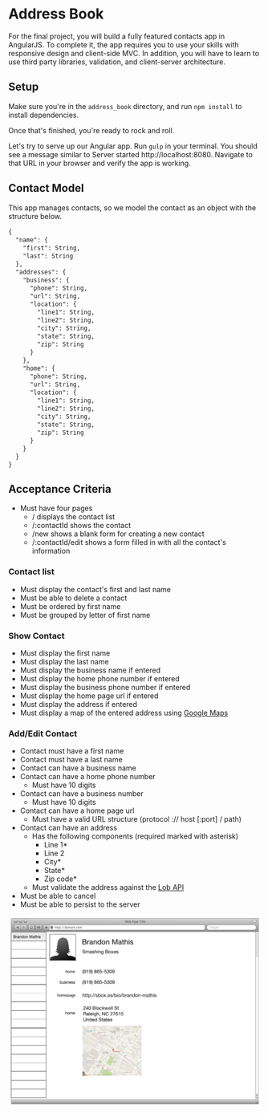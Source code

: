 # Address Book

For the final project, you will build a fully featured contacts app in AngularJS. To complete it, the app requires you to use your skills with responsive design and client-side MVC. In addition, you will have to learn to use third party libraries, validation, and client-server architecture.

## Setup

Make sure you're in the `address_book` directory, and run `npm install` to install dependencies.

Once that's finished, you're ready to rock and roll.

Let's try to serve up our Angular app. Run `gulp` in your terminal. You should see a message similar to Server started http://localhost:8080. Navigate to that URL in your browser and verify the app is working.

## Contact Model

This app manages contacts, so we model the contact as an object with the structure below.

```
{
  "name": {
    "first": String,
    "last": String
  },
  "addresses": {
    "business": {
      "phone": String,
      "url": String,
      "location": {
        "line1": String,
        "line2": String,
        "city": String,
        "state": String,
        "zip": String
      }
    },
    "home": {
      "phone": String,
      "url": String,
      "location": {
        "line1": String,
        "line2": String,
        "city": String,
        "state": String,
        "zip": String
      }
    }
  }
}
```

## Acceptance Criteria

* Must have four pages
  * / displays the contact list
  * /:contactId shows the contact
  * /new shows a blank form for creating a new contact
  * /:contactId/edit shows a form filled in with all the contact's information

### Contact list

* Must display the contact's first and last name
* Must be able to delete a contact
* Must be ordered by first name
* Must be grouped by letter of first name

### Show Contact

* Must display the first name
* Must display the last name
* Must display the business name if entered
* Must display the home phone number if entered
* Must display the business phone number if entered
* Must display the home page url if entered
* Must display the address if entered
* Must display a map of the entered address using [Google Maps](https://developers.google.com/maps/documentation/embed/)

### Add/Edit Contact

* Contact must have a first name
* Contact must have a last name
* Contact can have a business name
* Contact can have a home phone number
  * Must have 10 digits
* Contact can have a business number
  * Must have 10 digits
* Contact can have a home page url
  * Must have a valid URL structure (protocol :// host [:port] / path)
* Contact can have an address
  * Has the following components (required marked with asterisk)
    * Line 1*
    * Line 2
    * City*
    * State*
    * Zip code*
  * Must validate the address against the [Lob API](https://lob.com/docs)
* Must be able to cancel
* Must be able to persist to the server

![](./screen1.jpg)
